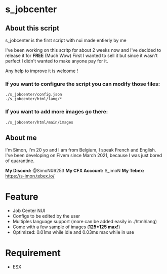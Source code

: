 # s_jobcenter

## About this script

s_jobcenter is the first script with nui made entierly by me

I've been working on this scritp for about 2 weeks now and I've decided to release it for **FREE** (Much Wow)
First I wanted to sell it but since it wasn't perfect I didn't wanted to make anyone pay for it.

Any help to improve it is welcome !

### If you want to configure the script you can modify those files: 
```
./s_jobcenter/config.json
./s_jobcenter/html/lang/*
```
### If you want to add more images go there:
```
./s_jobcenter/html/main/images
```

## About me

I'm Simon, I'm 20 yo and I am from Belgium, I speak French and English.
I've been developing on Fivem since March 2021, because I was just bored of quarantine.

__**My Discord:**__         @SimoN#6253
__**My CFX Account:**__     S_imoN
__**My Tebex:**__           https://s-imon.tebex.io/


# Feature

- Job Center NUI
- Configs to be edited by the user
- Multiples language support (more can be added easily in ./html/lang)
- Come with a few sample of images (**125*125 max!**)
- Optimized: 0.01ms while idle and 0.03ms max while in use

# Requirement

- ESX

